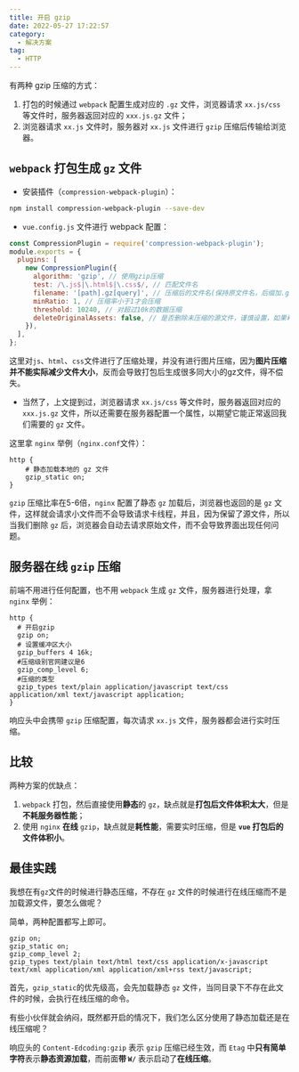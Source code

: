 ```yaml
---
title: 开启 gzip
date: 2022-05-27 17:22:57
category:
  - 解决方案
tag:
  - HTTP
---
```


有两种 gzip 压缩的方式：

1. 打包的时候通过 `webpack` 配置生成对应的 `.gz` 文件，浏览器请求 `xx.js/css` 等文件时，服务器返回对应的 `xxx.js.gz` 文件；
2. 浏览器请求 `xx.js` 文件时，服务器对 `xx.js` 文件进行 `gzip` 压缩后传输给浏览器。 

## `webpack` 打包生成 `gz` 文件

- 安装插件（`compression-webpack-plugin`）：

```bash
npm install compression-webpack-plugin --save-dev
```

- `vue.config.js` 文件进行 webpack 配置：

```js
const CompressionPlugin = require('compression-webpack-plugin');
module.exports = {
  plugins: [
    new CompressionPlugin({
      algorithm: 'gzip', // 使用gzip压缩
      test: /\.js$|\.html$|\.css$/, // 匹配文件名
      filename: '[path].gz[query]', // 压缩后的文件名(保持原文件名，后缀加.gz)
      minRatio: 1, // 压缩率小于1才会压缩
      threshold: 10240, // 对超过10k的数据压缩
      deleteOriginalAssets: false, // 是否删除未压缩的源文件，谨慎设置，如果希望提供非gzip的资源，可不设置或者设置为false（比如删除打包后的gz后还可以加载到原始资源文件）
    }),
  ],
};

```

这里对`js`、`html`、`css`文件进行了压缩处理，并没有进行图片压缩，因为**图片压缩并不能实际减少文件大小**，反而会导致打包后生成很多同大小的gz文件，得不偿失。

- 当然了，上文提到过，浏览器请求 `xx.js/css` 等文件时，服务器返回对应的 `xxx.js.gz` 文件，所以还需要在服务器配置一个属性，以期望它能正常返回我们需要的 `gz` 文件。

这里拿 `nginx` 举例（`nginx.conf`文件）：

```nginx
http {
	# 静态加载本地的 gz 文件
	gzip_static on;
}
```

`gzip` 压缩比率在5-6倍，`nginx` 配置了静态 `gz` 加载后，浏览器也返回的是 `gz` 文件，这样就会请求小文件而不会导致请求卡线程，并且，因为保留了源文件，所以当我们删除 `gz` 后，浏览器会自动去请求原始文件，而不会导致界面出现任何问题。 

## 服务器在线 `gzip` 压缩

前端不用进行任何配置，也不用 `webpack` 生成 `gz` 文件，服务器进行处理，拿 `nginx` 举例： 

```nginx
http {
  # 开启gzip
  gzip on;
  # 设置缓冲区大小
  gzip_buffers 4 16k;
  #压缩级别官网建议是6
  gzip_comp_level 6;
  #压缩的类型
  gzip_types text/plain application/javascript text/css application/xml text/javascript application;
}
```

响应头中会携带 `gzip` 压缩配置，每次请求 `xx.js` 文件，服务器都会进行实时压缩。

##  比较

两种方案的优缺点：

1. `webpack` 打包，然后直接使用**静态**的 `gz`，缺点就是**打包后文件体积太大**，但是**不耗服务器性能**；
2. 使用 `nginx` **在线** `gzip`，缺点就是**耗性能**，需要实时压缩，但是 **`vue` 打包后的文件体积小**。

## 最佳实践

我想在有`gz`文件的时候进行静态压缩，不存在 `gz` 文件的时候进行在线压缩而不是加载源文件，要怎么做呢？

简单，两种配置都写上即可。

```nginx
gzip on;
gzip_static on;
gzip_comp_level 2;
gzip_types text/plain text/html text/css application/x-javascript text/xml application/xml application/xml+rss text/javascript; 
```

首先，`gzip_static`的优先级高，会先加载静态 `gz` 文件，当同目录下不存在此文件的时候，会执行在线压缩的命令。

有些小伙伴就会纳闷，既然都开启的情况下，我们怎么区分使用了静态加载还是在线压缩呢？

响应头的 `Content-Edcoding:gzip` 表示 `gzip` 压缩已经生效，而 `Etag` 中**只有简单字符**表示**静态资源加载**，而前面**带 `W/`** 表示启动了**在线压缩**。